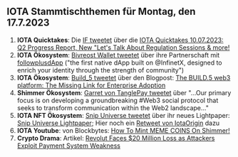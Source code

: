 ## IOTA Stammtischthemen für Montag, den 17.7.2023

1. **IOTA Quicktakes**: Die [IF tweetet](https://twitter.com/iota/status/1678328300769296384?s=20) über die [IOTA Quicktakes 10.07.2023: Q2 Progress Report, New "Let's Talk About Regulation Sessions & more!](https://www.youtube.com/watch?v=7B5tTd3d_VY)
2. **IOTA Ökosystem**: [Bivreost Wallet tweetet](https://twitter.com/bivreost/status/1678490891709739020?s=20) über ihre Partnerschaft mit [followplusdApp](https://twitter.com/followplusdapp) ("the first native dApp built on @InfinetX, designed to enrich your identity through the strength of community")
3. **IOTA Ökosystem**: [Build_5 tweetet](https://twitter.com/build5tech/status/1678640426687819777?s=20) über den Blogpost: [The BUILD.5 web3 platform: The Missing Link for Enterprise Adoption](https://build5.com/blog/platform/)
4. **Shimmer Ökosystem**: [Garret von TanglePay tweetet](https://twitter.com/GarrettBullish/status/1678624907171864577?s=20) über "...Our primary focus is on developing a groundbreaking #Web3 social protocol that seeks to transform communication within the Web2 landscape..."
5. **IOTA NFT Ökosystem**: [Snip Universe tweetet](https://twitter.com/snippool/status/1678670656655728640?s=20) über ihr neues Lightpaper: [Snip Universe Lightpaper](https://medium.com/@snippool/snip-universe-lightpaper-93ca5d77e777); Hier noch ein [Retweet von IotaOrigin](https://twitter.com/origin_iota/status/1678675602344222720?s=20) dazu
6. **IOTA Youtube**: von Blockbytes: [How To Mint MEME COINS On Shimmer!](https://twitter.com/origin_iota/status/1678675602344222720?s=20)
7. **Crypto Drama**: Artikel: [Revolut Faces $20 Million Loss as Attackers Exploit Payment System Weakness](https://thehackernews.com/2023/07/hackers-steal-20-million-by-exploiting.html)
